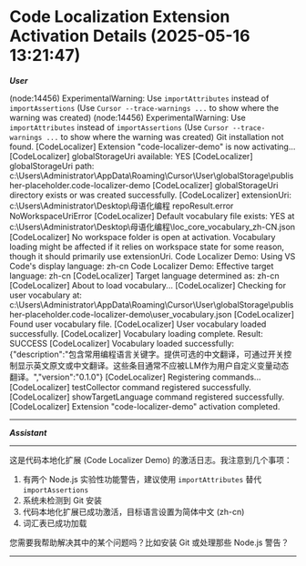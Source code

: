 <!-- Generated by SpecStory -->

# Code Localization Extension Activation Details (2025-05-16 13:21:47)

_**User**_

(node:14456) ExperimentalWarning: Use `importAttributes` instead of `importAssertions`
(Use `Cursor --trace-warnings ...` to show where the warning was created)
(node:14456) ExperimentalWarning: Use `importAttributes` instead of `importAssertions`
(Use `Cursor --trace-warnings ...` to show where the warning was created)
Git installation not found.
[CodeLocalizer] Extension "code-localizer-demo" is now activating...
[CodeLocalizer] globalStorageUri available: YES
[CodeLocalizer] globalStorageUri path: c:\Users\Administrator\AppData\Roaming\Cursor\User\globalStorage\publisher-placeholder.code-localizer-demo
[CodeLocalizer] globalStorageUri directory exists or was created successfully.
[CodeLocalizer] extensionUri: c:\Users\Administrator\Desktop\母语化编程
repoResult.error NoWorkspaceUriError
[CodeLocalizer] Default vocabulary file exists: YES at c:\Users\Administrator\Desktop\母语化编程\loc_core_vocabulary_zh-CN.json
[CodeLocalizer] No workspace folder is open at activation. Vocabulary loading might be affected if it relies on workspace state for some reason, though it should primarily use extensionUri.
Code Localizer Demo: Using VS Code's display language: zh-cn
Code Localizer Demo: Effective target language: zh-cn
[CodeLocalizer] Target language determined as: zh-cn
[CodeLocalizer] About to load vocabulary...
[CodeLocalizer] Checking for user vocabulary at: c:\Users\Administrator\AppData\Roaming\Cursor\User\globalStorage\publisher-placeholder.code-localizer-demo\user_vocabulary.json
[CodeLocalizer] Found user vocabulary file.
[CodeLocalizer] User vocabulary loaded successfully.
[CodeLocalizer] Vocabulary loading complete. Result: SUCCESS
[CodeLocalizer] Vocabulary loaded successfully: {"description":"包含常用编程语言关键字。提供可选的中文翻译，可通过开关控制显示英文原文或中文翻译。这些条目通常不应被LLM作为用户自定义变量动态翻译。","version":"0.1.0"}
[CodeLocalizer] Registering commands...
[CodeLocalizer] testCollector command registered successfully.
[CodeLocalizer] showTargetLanguage command registered successfully.
[CodeLocalizer] Extension "code-localizer-demo" activation completed.


---

_**Assistant**_



---

这是代码本地化扩展 (Code Localizer Demo) 的激活日志。我注意到几个事项：

1. 有两个 Node.js 实验性功能警告，建议使用 `importAttributes` 替代 `importAssertions`
2. 系统未检测到 Git 安装
3. 代码本地化扩展已成功激活，目标语言设置为简体中文 (zh-cn)
4. 词汇表已成功加载

您需要我帮助解决其中的某个问题吗？比如安装 Git 或处理那些 Node.js 警告？

---

